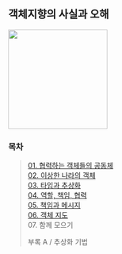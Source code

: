 ## 객체지향의 사실과 오해
<img src="https://contents.kyobobook.co.kr/sih/fit-in/458x0/pdt/9788998139766.jpg" width="200">

### 목차
> [01. 협력하는 객체들의 공동체](https://github.com/Booktionary/Booktionary/blob/main/02.%20객체지향의%20사실과%20오해/협력하는%20객체들의%20공동체.md)<br>
> [02. 이상한 나라의 객체](https://github.com/Booktionary/Booktionary/blob/main/02.%20객체지향의%20사실과%20오해/이상한%20나라의%20%20객체.md)<br>
> [03. 타입과 추상화](https://github.com/Booktionary/Booktionary/blob/main/02.%20객체지향의%20사실과%20오해/타입과%20추상화.md)<br>
> [04. 역할, 책임, 협력](https://github.com/Booktionary/Booktionary/blob/main/02.%20객체지향의%20사실과%20오해/역할%2C%20책임%2C%20협력.md)<br>
> [05. 책임과 메시지](https://github.com/Booktionary/Booktionary/blob/elbin/02.%20객체지향의%20사실과%20오해/책임과%20메시지.md)<br>
> [06. 객체 지도](https://github.com/Booktionary/Booktionary/blob/elbin/02.%20객체지향의%20사실과%20오해/객체%20지도.md)<br>
> 07. 함께 모으기<br>
>
> 부록 A / 추상화 기법
